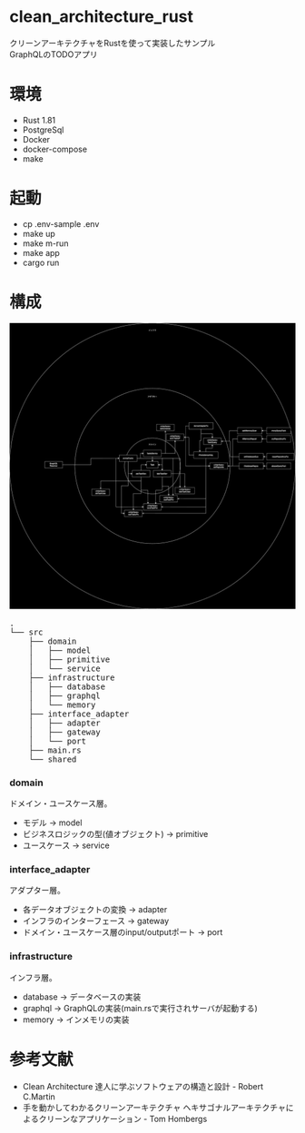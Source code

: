 # clean_architecture_rust
クリーンアーキテクチャをRustを使って実装したサンプル  
GraphQLのTODOアプリ

# 環境
- Rust 1.81
- PostgreSql
- Docker
- docker-compose
- make

# 起動
- cp .env-sample .env
- make up
- make m-run
- make app
- cargo run

# 構成
![architecture](./docs/architecture.svg)
<pre>
.
└── src
    ├── domain
    │   ├── model
    │   ├── primitive
    │   └── service
    ├── infrastructure
    │   ├── database
    │   ├── graphql
    │   └── memory
    ├── interface_adapter
    │   ├── adapter
    │   ├── gateway
    │   └── port
    ├── main.rs
    └── shared
</pre>

### domain
ドメイン・ユースケース層。  
- モデル -> model  
- ビジネスロジックの型(値オブジェクト) -> primitive  
- ユースケース -> service  

### interface_adapter
アダプター層。
- 各データオブジェクトの変換 -> adapter  
- インフラのインターフェース -> gateway  
- ドメイン・ユースケース層のinput/outputポート -> port

### infrastructure
インフラ層。
- database -> データベースの実装
- graphql -> GraphQLの実装(main.rsで実行されサーバが起動する)
- memory -> インメモリの実装

# 参考文献
- Clean Architecture 達人に学ぶソフトウェアの構造と設計 - Robert C.Martin
- 手を動かしてわかるクリーンアーキテクチャ ヘキサゴナルアーキテクチャによるクリーンなアプリケーション - Tom Hombergs

